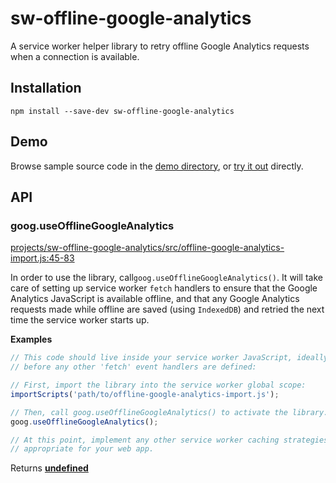# sw-offline-google-analytics

A service worker helper library to retry offline Google Analytics requests when a connection is available.

## Installation

`npm install --save-dev sw-offline-google-analytics`

## Demo

Browse sample source code in the [demo directory](https://github.com/GoogleChrome/sw-helpers/tree/master/projects/sw-offline-google-analytics/demo), or
[try it out](https://googlechrome.github.io/sw-helpers/sw-offline-google-analytics/demo/) directly.

## API

### goog.useOfflineGoogleAnalytics

[projects/sw-offline-google-analytics/src/offline-google-analytics-import.js:45-83](https://github.com/GoogleChrome/sw-helpers/blob/47105b1837b0d8f5b059f3f5d470ce4deda51816/projects/sw-offline-google-analytics/src/offline-google-analytics-import.js#L45-L83 "Source code on GitHub")

In order to use the library, call`goog.useOfflineGoogleAnalytics()`.
It will take care of setting up service worker `fetch` handlers to ensure
that the Google Analytics JavaScript is available offline, and that any
Google Analytics requests made while offline are saved (using `IndexedDB`)
and retried the next time the service worker starts up.

**Examples**

```javascript
// This code should live inside your service worker JavaScript, ideally
// before any other 'fetch' event handlers are defined:

// First, import the library into the service worker global scope:
importScripts('path/to/offline-google-analytics-import.js');

// Then, call goog.useOfflineGoogleAnalytics() to activate the library.:
goog.useOfflineGoogleAnalytics();

// At this point, implement any other service worker caching strategies
// appropriate for your web app.
```

Returns **[undefined](https://developer.mozilla.org/en-US/docs/Web/JavaScript/Reference/Global_Objects/undefined)** 
